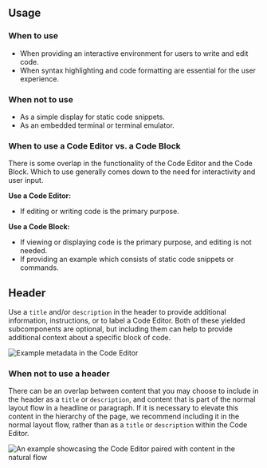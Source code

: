 ## Usage

### When to use

- When providing an interactive environment for users to write and edit code.
- When syntax highlighting and code formatting are essential for the user experience.

### When not to use

- As a simple display for static code snippets.
- As an embedded terminal or terminal emulator.

### When to use a Code Editor vs. a Code Block

There is some overlap in the functionality of the Code Editor and the Code Block. Which to use generally comes down to the need for interactivity and user input.

**Use a Code Editor:**

- If editing or writing code is the primary purpose.

**Use a Code Block:**

- If viewing or displaying code is the primary purpose, and editing is not needed.
- If providing an example which consists of static code snippets or commands.

## Header

Use a `title` and/or `description` in the header to provide additional information, instructions, or to label a Code Editor. Both of these yielded subcomponents are optional, but including them can help to provide additional context about a specific block of code.

![Example metadata in the Code Editor](/assets/components/code-editor/code-editor-metadata.png)

### When not to use a header

There can be an overlap between content that you may choose to include in the header as a `title` or `description`, and content that is part of the normal layout flow in a headline or paragraph. If it is necessary to elevate this content in the hierarchy of the page, we recommend including it in the normal layout flow, rather than as a `title` or `description` within the Code Editor.

![An example showcasing the Code Editor paired with content in the natural flow](/assets/components/code-editor/code-editor-dont-use-metadata.png)


